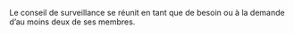 Le conseil de surveillance se réunit en tant que de besoin ou à la demande d’au moins deux de ses membres.